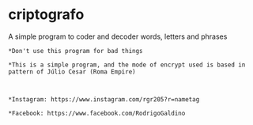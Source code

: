 # criptografo
A simple program to coder and decoder words, letters and phrases




    *Don't use this program for bad things
    
    *This is a simple program, and the mode of encrypt used is based in pattern of Júlio Cesar (Roma Empire)
    


    *Instagram: https://www.instagram.com/rgr205?r=nametag
   
    *Facebook: https://www.facebook.com/RodrigoGaldino




